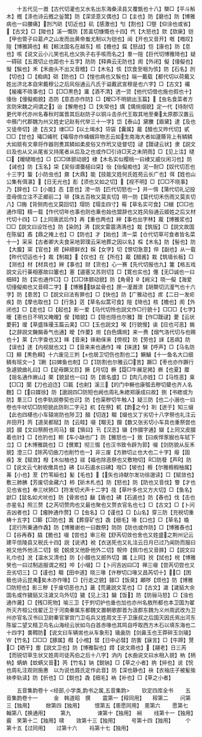<!-- { "loadSidebar": true } -->
　　十五代见一漑【古代切灌也又水名出东海桑渎县又覆甑也十八】槩□【平斗斛木】摡【涤也诗云摡之釡鬵】防【深坚意又偶也】□【主也】防【磨也】防【博雅病也一曰腰痛】剀汽硙【切近也】矶【感激也】刏【割也】□墍【仰涂也或省】【古文】□【陖也】溪一慨防【苦盖切慷慨也十四】忾【大怒也】欬【欬瘶】铠【甲也管子曰葛卢之山发而出黄帝蚩尤制以为铠也】闿【开也又音开】嘅【嘅叹】隑【博雅踦也】輆【輆汰国名在越东】核【檐也】鎎【怒战】恺【康也】防【息也】咳【说文云小儿笑也礼也父执子右手咳而名之】羣一隑【巨代切博雅陭也】疑一碍硋【五溉切止也距也十五字】防防【释典云无防也】阂【外闭】儗【儓儗也】懝【騃也】禾【禾曲头不出又音稽】□【木名】侅【饮食至咽为侅】防【石名】剀【切也】□【痴病】硙【防也】□【惶也病也又騃也】端一戴载【都代切以荷戴又姓出济北本自宋戴穆公之后风俗通云凡氏于谥戴武宣穆是也六字】□【古文】襶【褦襶不晓事也】□【□□黒色】瀻【酒不清】透一贷【他代切借也施也假也十】儓佁【儓儗痴貌】态防【意态亦作防】□【瞹□不明貌出玉篇】【虫名食菜者方言防宋魏之间谓之】诒【懈倦也】□【失常也】燤【燤焥烟貌】定一代【待耐切更代年代亦州名春秋时属晋其后赵防子以铜斗击杀代王取其地至秦太原郡汉置云中鴈门代郡魏为州又姓史记赵有代举三十一字】岱【泰山】黛黱【眉黛】逮【及也又徒帝切】逯【古文】埭□□【以土堨水】帒袋【囊属】酨【醋也又昨代切】甙□□【甘也】瑇□蝳玳【瑇瑁亦作蝳蝐异物志云如生南海大者如蘧篨背上有鳞鳞大如扇有文章将作器则煑其鳞如柔皮俗又作玳又徒督切】叇【靉叇云状】隶【説文曰及也从又从尾省又持尾者从后及之也或作□引诗□天之未阴雨】□【见上注】曃□【暧曃暗也】□【□□体颤动貌】棣【木名实似樱桃一曰棣又威仪闲习也】防【诫也】防【玉名】柋【吴俗谓蚕槌曰柋】佁【佁儗痴也】泥一耐□【奴代切忍也十三字】螚【小防虫也】鼐【大鼎】能【技能又姓何氏姓苑云长广也】佴【姓也山公集有佴湛】【日无光也】耏【须也又如之切】【视不明】□【□□不晓事】乃【辞也】□【小能】态【意也】滂一防【匹代切怒也一】并一偝【蒲代切礼记投壶毋偝立注不正郷前二】琲【珠五百枚又莫亥切】明一防【莫代切禾伤雨又莫亥切八】□脢【背侧肉也又莫回切】瑁防【瑁圭四寸】莓【草名实可食】□蝐【□□也通作瑁】精一载【作代切年也事也则也乗也始也盟辞也又姓风俗通云姬姓之后又材代切十四】□【上同唐武后作】再【重也两也】縡【事也出字林】酨【博雅浆也】□□【説文曰设饪也】防【染防】洅【説文雷震洅洅也】栽【筑版】□【説文故国在陈留】鼒【鼎之掩上也】□【防也】才【始也】清一菜【仓代切草可食者皆名菜十一】采采【古者卿大夫食采地郭璞云采地葬之因以名】棌【木名】防【髻也】防【大腹】寀【官也】縩【綷縩鲜衣】婇【女字】切【恨切急意】倅【副也】从一载【昨代切运也十】裁【制裁】【仅也】在【所在】酨【醋酱】栽【筑墙长板】□【测也】材【材具也】縡【事也】财【货也】心一赛【先代切报也九】簺【格五戏説文云行棊相塞故曰簺也】塞【邉塞又苏则切】□【寛也实也】僿【无□诚也一曰细碎】防【实也通作□】□【□□体颤动貌】防【角骨】【阙义】晓一儗【海爱切儓儗痴也又音碍二字】【博雅缺盆骨也】匣一瀣漑溃【胡槩切沆瀣气也十六字】防【患苦】□【説文曰法有罪也】□【快也】防【广雅动也】痎【二日一发疟疾】防【摩也取也】□【行急】菦【草名似蒿可食】隑【陭也】核【檐也】阂【外闭也】□【走也】□【起也】影一爱【乌代切怜也説文作□行貌十】□□□【七字】暧【恵也日不明又晻暧】僾【暗貌】□【隠也隠也尔雅】靉【作□靉叇】薆【云状薆薱】瑷【草盛珠瓇玉篇云美】□□【玉也説文】唉【行貌慢】诶【应也可恶】馤【之辞説文馣馤香气也通】皧【作薆】焥【白色燤焥】来一赉【烟气洛代切与也赐也十】莱【六字查也又】睐【音来】徕勑俫来【傍视】防【劳也】誺【恶病】防【误也】逨【内视就也又】□【音来来也通作】唻【徕逨】騋【呼声】□【马名防□】顂【黒色顂】十六废见三刿【也居卫切伤也割也二】鳜鱥【十一鱼名大口细鳞有班文一】劂【曰婢鱼也剞】□【防割也尔雅云□苦】蹶□【枣也亦作蹶行急遽貌曲礼曰】□【足毋蹶又巨】撅【月切】橛【踶□牛展足掲】嶡【也夏】蟨【爼名通作嶡山】橜【貌鼠也一曰】防【兽名盛】□【肉几亦姓】□【马性恶】臬【□□】闑【刀也迫迮】□甈【也射】溪三【的门中橛也康瓠去秽切糵也齐人名麴】□【曰媒徐】防【邈説四□防短也阙也周礼朱緫郑康成曰故】捌【书緫或为防】羣三□【也李轨説劵契也识】防【也渠秽切牛触人】疑三防【也二小溺也一曰卷也牛吠切□防短貌此防刵二字元】杌【在祭】軏【韵之今】刵【迸于】知三缀【此也四椹也小车辕耑防也陟卫】醊【切连】畷【缀也又丁劣切十八字祭也礼注云井田开】笍【道吴都赋】防【云畦】啜【畷无】餟【数又张劣切小车具也重祭尝也説】腏【文曰祭酹也司马】錣【愼曰】卂【汉志】辍【作腏字通】娺【上同又皮腏着也针】□【也钓也】轛【车小缺也广】防【雅怒也一】致【曰疾悍豕掘也车轼下立】□【木博雅跳也】□【儧累】彻三惙【也汉书致令辟为郭】啜【剑防貌从反禾貌】澄三□【除芮切曲刀也削竹也一】非三废【方肺切止也大也二十字】癈【固疾】发【赋敛】橃【木似柚也】祓【福也除恶祭也又敷物切】□防蕟【芦】防□【说文云弋射收缴具也】砩【以石遏水曰砩】墢□【坡也】櫠【尔雅櫠椵柚属】茀【小也】茇【竹苇絙也】髪【毛也】【矢也诗献尔发功徐邈读】□【赋敛也】敷三肺胇【芳废切金藏六】柿【斫木札也】防【怒也】防【防也又音伐】瞥【才也见也省也】奉三吠犻□【符发切犬声十二字】茷【草叶多也又方大切】□【鱼名】鼣□【鼠名如犬吠也】防【骨耑也】瞂【盾也】砩【石遏也】防【舂也】伐【击也亦星名】照三赘【之芮切赘肉也又最也聚也又赘衣官名也七】□【古文】□【卜问吉凶者也】□【瘤肿通作赘】□【虫名】□【谨也】□【山名】穿三防【充税切重梼十五字】□簛【□防也】竁【葬穿矿也】毳【细毛】喙【口也】□【草名】橇【泥行所乗通作毳】防【博雅谢也一曰数祭】防防【防也或作防】□【博雅舂也】□【谷再舂】膬【脆也】啜【尝也】审三税【舒芮切敛也舍也又姓盛之荆州记云建平信陵县又税氏十四】説【说诱】裞【衣送死也又礼注云日月已过乃闻防而服曰裞又他外他活二切】蜕【蜕皮又他卧他外二切】帨帅【佩巾也又音膟】□【説文曰礼巾也】涗【温水又清也】防【小餟也又郎外切】鑴【上同】捝【拭也】棁【博雅癸也一曰过制追服谓之棁】啐【小啜】□【卜问吉凶曰□】禅三啜【尝芮切尝也又丑劣切三】□【谨也】畷【田中道】晓三喙【许秽切口喙又昌芮切十】□【困极也诗云昆夷矣木亦作喙】□【行走之貌】餯□【饭臭】顪哕【烦也】防【博雅□防短也】影三秽【于废切恶也九】薉【荒薉説文芜也】□【古文】濊【濊貊大余国名或作獩貊又注濊又乌外切】獩【见上注】饖【饭】防【防骊马怒】□【浊也通作薉】□【残□死物】喻三卫【于刿切护也垂也加也亦州名敖所都也本卫国为翟所灭齐桓公伐翟迁卫于河南秦属东都魏文置朝歌郡晋为汲郡东魏为义州周武改为卫州亦官名汉书曰卫尉秦官掌宫门卫屯兵又姓周文王子卫康叔之后国灭因氏焉出河东陈留二望又精卫鸟名山海经云状如乌白首赤喙也其鸣自呼取西方木石以填东海也二十四字】軎轊防【说文曰车辆耑也从车象形】璏彘防【剑鼻玉也王莽碎玉剑璏】【竹名】□□□【豚属】槥【小棺】彗【日中必彗】防讆【寐言】□【牛蹄】熭□【晒干】躗【説文卫也】防【博雅裂也】鏏【说文鼎也】【翮老】日三芮【而锐切草生状又姓周司徒芮伯之后十八字】汭内【水曲说文曰水相入貌】枘【柄枘】蜹蚋【蚊蜹又音】笍【竹名】钠【鋭钠】□【草之小者】抐【捽也】说【恱也周礼注观则施惠　以为说也聂氏定作此音】防【深也静也】袂【衣袖庄子被髪揄袂李轨读】防【折也】□【鋭也】毳【细毛】衲【补也】□【草之小者】





　　五音集韵卷十
<经部,小学类,韵书之属,五音集韵>
　　钦定四库全书
　　五音集韵卷十一　　　金　韩道昭　撰
　　震第一【稕同用】　　稕第二
　　问第三【独用】　　　焮第四【独用】
　　恨第五【慁愿同用】　慁第六
　　愿第七　　　　　翰第八【换通用】
　　第九　　　　　谏第十【独用】　裥
　　线第十一【独用】霰　笑第十二【独用】啸
　　效第十三【独用】　　　号第十四【独用】
　　个第十五【过同用】　　过第十六
　　祃第十七【独用】
